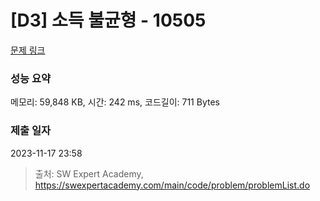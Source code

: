 # [D3] 소득 불균형 - 10505 

[문제 링크](https://swexpertacademy.com/main/code/problem/problemDetail.do?contestProbId=AXNP4CvauaMDFAXS) 

### 성능 요약

메모리: 59,848 KB, 시간: 242 ms, 코드길이: 711 Bytes

### 제출 일자

2023-11-17 23:58



> 출처: SW Expert Academy, https://swexpertacademy.com/main/code/problem/problemList.do